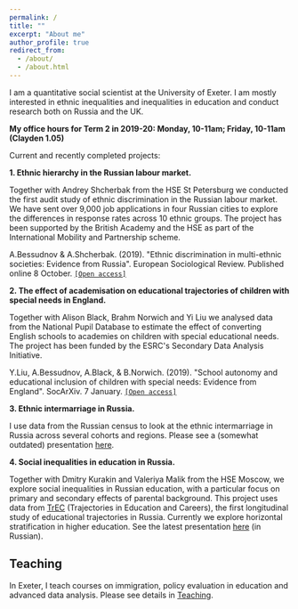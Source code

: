 ```yaml
---
permalink: /
title: ""
excerpt: "About me"
author_profile: true
redirect_from: 
  - /about/
  - /about.html
---
```


I am a quantitative social scientist at the University of Exeter. I am mostly interested in ethnic inequalities and inequalities in education and conduct research both on Russia and the UK.

**My office hours for Term 2 in 2019-20: Monday, 10-11am; Friday, 10-11am (Clayden 1.05)**

Current and recently completed projects:

**1. Ethnic hierarchy in the Russian labour market.**

Together with Andrey Shcherbak from the HSE St Petersburg we conducted the first audit study of ethnic discrimination in the Russian labour market. We have sent over 9,000 job applications in four Russian cities to explore the differences in response rates across 10 ethnic groups. The project has been supported by the British Academy and the HSE as part of the International Mobility and Partnership scheme.

A.Bessudnov & A.Shcherbak. (2019). "Ethnic discrimination in multi-ethnic societies: Evidence from Russia". European Sociological Review. Published online 8 October. [`[Open access]`](https://doi.org/10.1093/esr/jcz045)

**2. The effect of academisation on educational trajectories of children with special needs in England.**

Together with Alison Black, Brahm Norwich and Yi Liu we analysed data from the National Pupil Database to estimate the effect of converting English schools to academies on children with special educational needs. The project has been funded by the ESRC's Secondary Data Analysis Initiative.

Y.Liu, A.Bessudnov, A.Black, & B.Norwich. (2019). "School autonomy and educational inclusion of children with special needs: Evidence from England". SocArXiv. 7 January. [`[Open access]`](https://doi.org/10.31235/osf.io/y7z56)

**3. Ethnic intermarriage in Russia.**

I use data from the Russian census to look at the ethnic intermarriage in Russia across several cohorts and regions. Please see a (somewhat outdated) presentation [here](filestalks/glasgowBessudnov.pdf).

**4. Social inequalities in education in Russia.**

Together with Dmitry Kurakin and Valeriya Malik from the HSE Moscow, we explore social inequalities in Russian education, with a particular focus on primary and secondary effects of parental background. This project uses data from [TrEC](https://trec.hse.ru/en/) (Trajectories in Education and Careers), the first longitudinal study of educational trajectories in Russia. Currently we explore horizontal stratification in higher education. See the latest presentation [here](filestalks/HSEeducJan2018.pdf) (in Russian).

Teaching
---

In Exeter, I teach courses on immigration, policy evaluation in education and advanced data analysis. Please see details in [Teaching](/teaching).


